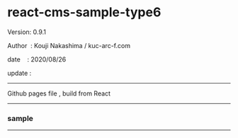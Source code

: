 ﻿# react-cms-sample-type6

 Version: 0.9.1

 Author  : Kouji Nakashima / kuc-arc-f.com

 date    :  2020/08/26 

 update :

***

Github pages file , build from React

***
### sample


***

